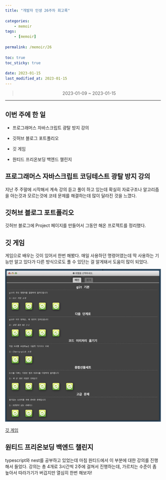 ```yaml
---
title: "개발자 인생 26주차 회고록"

categories:
    - memoir
tags:
    - [memoir]

permalink: /memoir/26

toc: true
toc_sticky: true

date: 2023-01-15
last_modified_at: 2023-01-15
---
```


> <center> 2023-01-09 ~ 2023-01-15 </center>

---



## 이번 주에 한 일

- 프로그래머스 자바스크립트 광탈 방지 강의

- 깃허브 블로그 포트폴리오

- 깃 게임

- 원티드 프리온보딩 백엔드 챌린지

## 프로그래머스 자바스크립트 코딩테스트 광탈 방지 강의

지난 주 주말에 시작해서 계속 강의 듣고 풀이 하고 있는데 확실히 자료구조나 알고리즘을 아는것과 모르는것에 코테 문제를 해결하는데 많이 달라진 것을 느꼈다. 

## 깃허브 블로그 포트폴리오

깃허브 블로그에 Project 페이지를 만들어서 그동안 해온 프로젝트를 정리했다.

## 깃 게임

게임으로 배우는 깃이 있어서 한번 해봤다. 매일 사용하던 명령어였는데 딱 사용하는 기능만 알고 있다가 다른 방식으로도 풀 수 있단는 걸 알게돼서 도움이 많이 되었다.

![Alt text](../../assets/images/posts_img/memoir/2023-01-15-gitgame.png)


[깃 게임](https://learngitbranching.js.org/?locale=ko)

## 원티드 프리온보딩 백엔드 챌린지

typescript와 nest를 공부하고 있었는데 마침 원티드에서 이 부분에 대한 강의를 진행해서 들었다. 강의는 총 4개로 3시간씩 2주에 걸쳐서 진행하는데, 가르치는 수준이 좀 높아서 따라가기가 버겁지만 열심히 한번 해보자!

